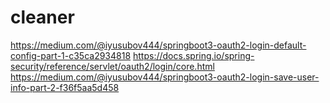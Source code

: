 # cleaner

https://medium.com/@iyusubov444/springboot3-oauth2-login-default-config-part-1-c35ca2934818
https://docs.spring.io/spring-security/reference/servlet/oauth2/login/core.html
https://medium.com/@iyusubov444/springboot3-oauth2-login-save-user-info-part-2-f36f5aa5d458
